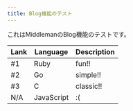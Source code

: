 ```yaml
---
title: Blog機能のテスト
---
```


これはMiddlemanのBlog機能のテストです。

<script src="https://gist.github.com/notozeki/48b4f6516c36c1aab381.js"></script>

|Lank|Language  |Description|
|----|----------|-----------|
|#1  |Ruby      |fun!!      |
|#2  |Go        |simple!!   |
|#3  |C         |classic!!  |
|N/A |JavaScript|:(         |
